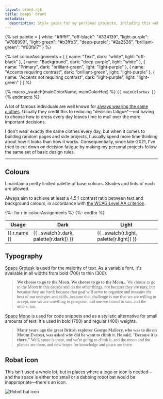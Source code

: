 ```yaml
---
layout: brand.njk
title: beeps' brand
metadata:
  description: Style guide for my personal projects, including this website.
---
```


{% set palette = {
  white: "#ffffff",
  "off-black": "#334139",
  "light-purple": "#786999",
  "light-green": "#b3ffb3",
  "deep-purple": "#2a2536",
  "brilliant-green": "#00fa17"
} %}

{% set colourAssignments = [
  { name: "Text", dark: "white", light: "off-black" },
  { name: "Background", dark: "deep-purple", light: "white" },
  { name: "Primary", dark: "brilliant-green", light: "light-purple" },
  { name: "Accents requiring contrast", dark: "brilliant-green", light: "light-purple" },
  { name: "Accents not requiring contrast", dark: "light-purple", light: "light-green" }
] %}

<style>
:root {
  {%- for n, c in palette %}
  --brand-color-{{ n }}: {{ c }};
  {%- endfor %}
}
</style>

{% macro _swatch(mainColorName, mainColorHex) %}
<span class="page-swatch">
<span class="page-swatch__preview" style="background-color: var(--brand-color-{{ mainColorName }});"></span>
<code>{{ mainColorHex }}</code>
</span>
{% endmacro %}

A lot of famous individuals are well known for [always wearing the same clothes](https://edition.cnn.com/2015/10/09/world/gallery/decision-fatigue-same-clothes/index.html). Usually they credit this to reducing "decision fatigue"—not having to choose how to dress every day leaves time to mull over the more important decisions.

I don't wear exactly the same clothes every day, but when it comes to building random pages and side projects, I usually spend more time thinking about how it looks than how it works. Consequentially, since late-2021, I've tried to cut down on decision fatigue by making my personal projects follow the same set of basic design rules.

---

## Colours

I maintain a pretty limited palette of base colours. Shades and tints of each are allowed.

Always aim to achieve at least a 4.5:1 contrast ratio between text and background colours, in accordance with [the WCAG Level AA criterion](https://www.w3.org/WAI/WCAG21/Understanding/contrast-minimum.html).

<table>
  <thead>
    <tr>
      <th scope="col">Usage</th>
      <th scope="col">Dark</th>
      <th scope="col">Light</th>
    </tr>
  </thead>
  <tbody>
    {%- for r in colourAssignments %}
    <tr>
      <td scope="row">{{ r.name }}</td>
      <td>{{ _swatch(r.dark, palette[r.dark]) }}</td>
      <td>{{ _swatch(r.light, palette[r.light]) }}</td>
    </tr>
    {%- endfor %}
  </tbody>
</table>

## Typography

[Space Grotesk](https://fonts.google.com/specimen/Space+Grotesk) is used for the majority of text. As a variable font, it's available in all widths from bold (700) to thin (300).

> <div style="font-family:'Space Grotesk'"><span style="font-weight:700">We choose to go to the Moon. </span> <span style="font-weight:600">We choose to go to the Moon... </span><span style="font-weight:500">We choose to go to the Moon in this decade and do the other things, not because they are easy, but because they are hard; </span><span style="font-weight:400">because that goal will serve to organize and measure the best of our energies and skills,</span> <span style="font-weight:300">because that challenge is one that we are willing to accept, one we are unwilling to postpone, and one we intend to win, and the others, too.</span></div>

[Space Mono](https://fonts.google.com/specimen/Space+Mono) is used for code snippets and as a stylistic alternative for small amounts of text. It's used in bold (700) and regular (400) weights.

> <div style="font-family:'Space Mono'"><span style="font-weight:700">Many years ago the great British explorer George Mallory, who was to die on Mount Everest, was asked why did he want to climb it. He said, "Because it is there." </span><span style="font-weight:400">Well, space is there, and we're going to climb it, and the moon and the planets are there, and new hopes for knowledge and peace are there.</span></div>

## Robat icon

This isn't used a whole lot, but in places where a logo or icon is needed—and the space is either too small or a dabbing robot bat would be inappropriate—there's an icon.

<div style="max-width:14rem">
  <img src="{{ '/assets/images/icons/favicon.svg' | url }}" alt="Robot bat icon">
</div>
